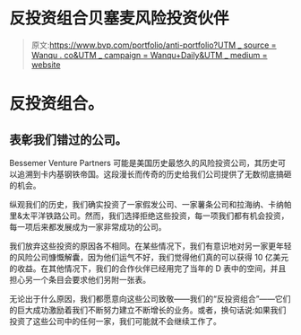 # 反投资组合贝塞麦风险投资伙伴

> 原文:[https://www.bvp.com/portfolio/anti-portfolio?UTM _ source = Wanqu . co&UTM _ campaign = Wanqu+Daily&UTM _ medium = website](https://www.bvp.com/portfolio/anti-portfolio?utm_source=wanqu.co&utm_campaign=Wanqu+Daily&utm_medium=website)

# 反投资组合。

## 表彰我们错过的公司。

Bessemer Venture Partners 可能是美国历史最悠久的风险投资公司，其历史可以追溯到卡内基钢铁帝国。这段漫长而传奇的历史给我们公司提供了无数彻底搞砸的机会。

纵观我们的历史，我们确实投资了一家假发公司、一家薯条公司和拉海纳、卡纳帕里&太平洋铁路公司。然而，我们选择拒绝这些投资，每一项我们都有机会投资，每一项后来都发展成为一家非常成功的公司。

我们放弃这些投资的原因各不相同。在某些情况下，我们有意识地对另一家更年轻的风险公司慷慨解囊，因为他们运气不好，我们觉得他们真的可以获得 10 亿美元的收益。在其他情况下，我们的合作伙伴已经用完了当年的 D 表中的空间，并且担心另一个条目会要求他们另附一张表。

无论出于什么原因，我们都愿意向这些公司致敬——我们的“反投资组合”——它们的巨大成功激励着我们不断努力建立不断增长的业务。或者，换句话说:如果我们投资了这些公司中的任何一家，我们可能就不会继续工作了。
